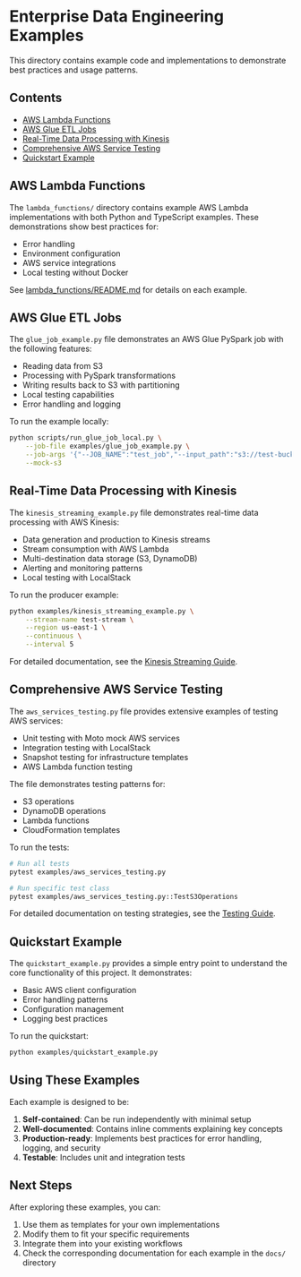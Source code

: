 # Enterprise Data Engineering Examples

This directory contains example code and implementations to demonstrate best practices and usage
patterns.

## Contents

- [AWS Lambda Functions](#aws-lambda-functions)
- [AWS Glue ETL Jobs](#aws-glue-etl-jobs)
- [Real-Time Data Processing with Kinesis](#real-time-data-processing-with-kinesis)
- [Comprehensive AWS Service Testing](#comprehensive-aws-service-testing)
- [Quickstart Example](#quickstart-example)

## AWS Lambda Functions

The `lambda_functions/` directory contains example AWS Lambda implementations with both Python and
TypeScript examples. These demonstrations show best practices for:

- Error handling
- Environment configuration
- AWS service integrations
- Local testing without Docker

See [lambda_functions/README.md](lambda_functions/README.md) for details on each example.

## AWS Glue ETL Jobs

The `glue_job_example.py` file demonstrates an AWS Glue PySpark job with the following features:

- Reading data from S3
- Processing with PySpark transformations
- Writing results back to S3 with partitioning
- Local testing capabilities
- Error handling and logging

To run the example locally:

```bash
python scripts/run_glue_job_local.py \
    --job-file examples/glue_job_example.py \
    --job-args '{"--JOB_NAME":"test_job","--input_path":"s3://test-bucket/input","--output_path":"s3://test-bucket/output"}' \
    --mock-s3
```

## Real-Time Data Processing with Kinesis

The `kinesis_streaming_example.py` file demonstrates real-time data processing with AWS Kinesis:

- Data generation and production to Kinesis streams
- Stream consumption with AWS Lambda
- Multi-destination data storage (S3, DynamoDB)
- Alerting and monitoring patterns
- Local testing with LocalStack

To run the producer example:

```bash
python examples/kinesis_streaming_example.py \
    --stream-name test-stream \
    --region us-east-1 \
    --continuous \
    --interval 5
```

For detailed documentation, see the [Kinesis Streaming Guide](../docs/KINESIS_STREAMING.md).

## Comprehensive AWS Service Testing

The `aws_services_testing.py` file provides extensive examples of testing AWS services:

- Unit testing with Moto mock AWS services
- Integration testing with LocalStack
- Snapshot testing for infrastructure templates
- AWS Lambda function testing

The file demonstrates testing patterns for:

- S3 operations
- DynamoDB operations
- Lambda functions
- CloudFormation templates

To run the tests:

```bash
# Run all tests
pytest examples/aws_services_testing.py

# Run specific test class
pytest examples/aws_services_testing.py::TestS3Operations
```

For detailed documentation on testing strategies, see the [Testing Guide](../docs/TESTING.md).

## Quickstart Example

The `quickstart_example.py` provides a simple entry point to understand the core functionality of
this project. It demonstrates:

- Basic AWS client configuration
- Error handling patterns
- Configuration management
- Logging best practices

To run the quickstart:

```bash
python examples/quickstart_example.py
```

## Using These Examples

Each example is designed to be:

1. **Self-contained**: Can be run independently with minimal setup
1. **Well-documented**: Contains inline comments explaining key concepts
1. **Production-ready**: Implements best practices for error handling, logging, and security
1. **Testable**: Includes unit and integration tests

## Next Steps

After exploring these examples, you can:

1. Use them as templates for your own implementations
1. Modify them to fit your specific requirements
1. Integrate them into your existing workflows
1. Check the corresponding documentation for each example in the `docs/` directory

